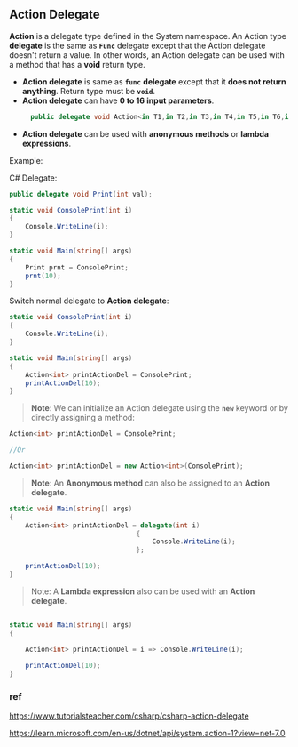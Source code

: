## Action Delegate
**Action** is a delegate type defined in the System namespace. An Action type **delegate** is the same as **`Func`** delegate except that the Action delegate doesn't return a value. 
In other words, an Action delegate can be used with a method that has a **void** return type.


- **Action delegate** is same as **`func`** **delegate** except that it **does not return anything**. Return type must be **`void`**.
- **Action delegate** can have **0 to 16** **input parameters**.
  ```cs
    public delegate void Action<in T1,in T2,in T3,in T4,in T5,in T6,in T7,in T8,in T9,in T10,in T11,in T12,in T13,in T14,in T15,in T16>(T1 arg1, T2 arg2, T3 arg3, T4 arg4, T5 arg5, T6 arg6, T7 arg7, T8 arg8, T9 arg9, T10 arg10, T11 arg11, T12 arg12, T13 arg13, T14 arg14, T15 arg15, T16 arg16);

  ```
- **Action delegate** can be used with **anonymous methods** or **lambda expressions**.


Example:

C# Delegate:
```cs
public delegate void Print(int val);

static void ConsolePrint(int i)
{
    Console.WriteLine(i);
}

static void Main(string[] args)
{           
    Print prnt = ConsolePrint;
    prnt(10);
}

```

Switch normal delegate to **Action delegate**:
```cs
static void ConsolePrint(int i)
{
    Console.WriteLine(i);
}

static void Main(string[] args)
{
    Action<int> printActionDel = ConsolePrint;
    printActionDel(10);
}

```

> **Note**: We can initialize an Action delegate using the **`new`** keyword or by directly assigning a method:

```cs
Action<int> printActionDel = ConsolePrint;

//Or

Action<int> printActionDel = new Action<int>(ConsolePrint);
```


> **Note**: An **Anonymous method** can also be assigned to an **Action delegate**.

```cs
static void Main(string[] args)
{
    Action<int> printActionDel = delegate(int i)
                                {
                                    Console.WriteLine(i);
                                };

    printActionDel(10);
}
```

> Note: A **Lambda expression** also can be used with an **Action delegate**.

```cs

static void Main(string[] args)
{

    Action<int> printActionDel = i => Console.WriteLine(i);
       
    printActionDel(10);
}

```






### ref 
https://www.tutorialsteacher.com/csharp/csharp-action-delegate

https://learn.microsoft.com/en-us/dotnet/api/system.action-1?view=net-7.0
